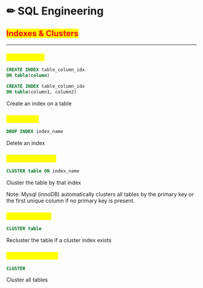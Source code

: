 # ✏ SQL Engineering

## <mark style="color:red;">**Indexes & Clusters**</mark>

***

### <mark style="color:yellow;">Create Index</mark>

```sql
CREATE INDEX table_column_idx 
ON table(column)

CREATE INDEX table_column_idx 
ON table(column1, column2)
```

Create an index on a table

### <mark style="color:yellow;">Drop Index</mark>

```sql
DROP INDEX index_name
```

Delete an index

### <mark style="color:yellow;">Cluster An Index</mark>

```sql
CLUSTER table ON index_name
```

Cluster the table by that index

Note: Mysql (innoDB) automatically clusters all tables by the primary key or the first unique column if no primary key is present.&#x20;

### <mark style="color:yellow;">Cluster a Table</mark>

```sql
CLUSTER table
```

Recluster the table if a cluster index exists

### <mark style="color:yellow;">Cluster all Tables</mark>

```sql
CLUSTER
```

Cluster all tables
